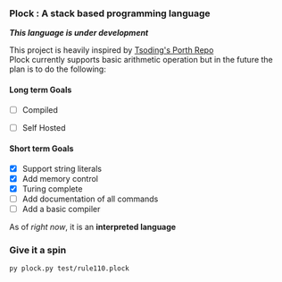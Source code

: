 ### Plock : A stack based programming language

***This language is under development***

This project is heavily inspired by [Tsoding's Porth Repo](https://github.com/tsoding/porth)
<br>
Plock currently supports basic arithmetic operation but in the future the plan is to do the following:

#### Long term Goals

- [ ] Compiled
- [ ] Self Hosted


#### Short term Goals

- [x] Support string literals
- [x] Add memory control
- [x] Turing complete
- [ ] Add documentation of all commands
- [ ] Add a basic compiler

As of _right now_, it is an **interpreted language**

### Give it a spin


```py plock.py test/rule110.plock ```


